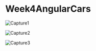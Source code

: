 # Week4AngularCars
![Capture1](https://user-images.githubusercontent.com/45043467/172756050-65f19c25-4d00-4645-871f-fbfe1bfd5228.PNG)

![Capture2](https://user-images.githubusercontent.com/45043467/172756066-7fc3c38b-ce34-4c79-a78d-563a3b90cc61.PNG)

![Capture3](https://user-images.githubusercontent.com/45043467/172756072-9e3ab1ac-f3d2-49bb-a6b6-5a8d6705a378.PNG)
